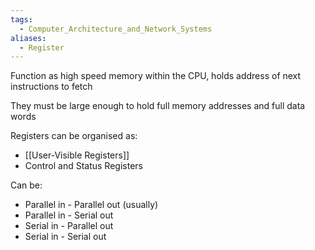 ```yaml
---
tags:
  - Computer_Architecture_and_Network_Systems
aliases:
  - Register
---
```

Function as high speed memory within the CPU, holds address of next instructions to fetch

They must be large enough to hold full memory addresses and full data words

Registers can be organised as:
- [[User-Visible Registers]]
- Control and Status Registers

Can be:
- Parallel in - Parallel out (usually)
- Parallel in - Serial out
- Serial in - Parallel out
- Serial in - Serial out